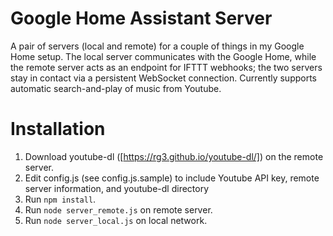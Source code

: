 Google Home Assistant Server
============================
A pair of servers (local and remote) for a couple of things in my Google Home setup. The local server communicates with the Google Home, while the remote server acts as an endpoint for IFTTT webhooks; the two servers stay in contact via a persistent WebSocket connection. Currently supports automatic search-and-play of music from Youtube.

Installation
============
1. Download youtube-dl ([https://rg3.github.io/youtube-dl/]) on the remote server.
2. Edit config.js (see config.js.sample) to include Youtube API key, remote server information, and youtube-dl directory
3. Run `npm install`.
4. Run `node server_remote.js` on remote server.
5. Run `node server_local.js` on local network.
